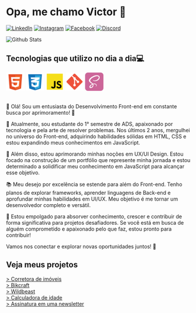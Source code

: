 # Opa, me chamo Victor 🤙
[![LinkedIn](https://img.shields.io/badge/LinkedIn-0077B5?style=for-the-badge&logo=linkedin&logoColor=white)](https://www.linkedin.com/in/victor-pagliuso-232458252/)
[![Instagram](https://img.shields.io/badge/Instagram-E4405F?style=for-the-badge&logo=instagram&logoColor=white)](https://www.instagram.com/victor.pagliuso/)
[![Facebook](https://img.shields.io/badge/Facebook-1877F2?style=for-the-badge&logo=facebook&logoColor=white)](https://www.facebook.com/profile.php?id=100091907450274)
[![Discord](https://img.shields.io/badge/Discord-7289DA?style=for-the-badge&logo=discord&logoColor=white)](https://discordapp.com/users/969596000127844434)

![Github Stats](https://github-readme-stats.vercel.app/api?username=Victorhumbert&show_icons=true&theme=dracula&count_private=true)


## Tecnologias que utilizo no dia a dia💻
<div>
    <img alt="HTML" src="/html.svg" width="50px" heigth="50px">
    <img alt="CSS" src="/css.svg" width="50px" heigth="50px">
    <img alt="JavaScript" src="/js.svg" width="50px" heigth="50px">
    <img alt="Git" src="/git.svg" width="50px" heigth="50px">
    <img alt="SASS" src="/sass.svg" width="50px" heigth="50px">
</div>

<div><br>
<p>👋 Olá! Sou um entusiasta do Desenvolvimento Front-end em constante busca por aprimoramento! 🚀 <br>

🌟 Atualmente, sou estudante do 1° semestre de ADS, apaixonado por tecnologia e pela arte de resolver problemas. Nos últimos 2 anos, mergulhei no universo do Front-end, adquirindo habilidades sólidas em HTML, CSS e estou expandindo meus conhecimentos em JavaScript.<br>

🎨 Além disso, estou aprimorando minhas noções em UX/UI Design. Estou focado na construção de um portfólio que represente minha jornada e estou determinado a solidificar meu conhecimento em JavaScript para alcançar esse objetivo.<br>

📚 Meu desejo por excelência se estende para além do Front-end. Tenho planos de explorar frameworks, aprender linguagens de Back-end e aprofundar minhas habilidades em UI/UX. Meu objetivo é me tornar um desenvolvedor completo e versátil.<br>

🌟 Estou empolgado para absorver conhecimento, crescer e contribuir de forma significativa para projetos desafiadores. Se você está em busca de alguém comprometido e apaixonado pelo que faz, estou pronto para contribuir!<br>

Vamos nos conectar e explorar novas oportunidades juntos! 🚀</p>
</div>

## Veja meus projetos
[> Corretora de imóveis](https://lekaruizcorretora.com)<br>
[> Bikcraft](https://victorhumbert.github.io/bikcraft/)<br>
[> Wildbeast](https://victorhumbert.github.io/Wildbeast/)<br>
[> Calculadora de idade](https://victorhumbert.github.io/age-calculator-app-main/)<br>
[> Assinatura em uma newsletter](https://victorhumbert.github.io/newsletter-sign-up-with-success-message-main/)<br>

